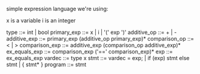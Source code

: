 simple expression language we're using:

x is a variable
i is an integer

type ::= int | bool
primary_exp ::= x | i | '(' exp ')'
additive_op ::= + | -
additive_exp ::= primary_exp (additive_op primary_exp)*
comparison_op ::= < | >
comparison_exp ::= additive_exp (comparison_op additive_exp)*
ex_equals_exp ::= comparison_exp ('==' comparison_exp)*
exp ::= ex_equals_exp
vardec ::= type x
stmt ::= vardec = exp; | if (exp) stmt else stmt | { stmt* }
program ::= stmt